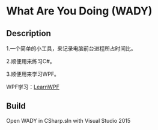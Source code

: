 # What Are You Doing (WADY)
## Description

1.一个简单的小工具，来记录电脑前台进程所占时间比。

2.顺便用来练习C#。

3.顺便用来学习WPF。

WPF学习：[LearnWPF]

[LearnWPF]:https:github.com/chanchancl/LearnWPF

## Build

Open WADY in CSharp.sln with Visual Studio 2015
